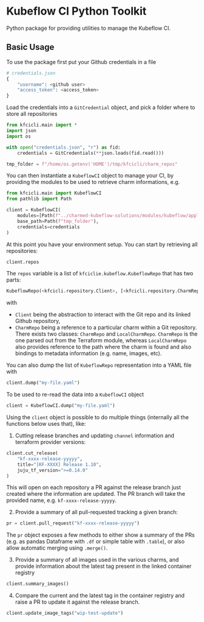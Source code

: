 # Kubeflow CI Python Toolkit

Python package for providing utilities to manage the Kubeflow CI. 

## Basic Usage

To use the package first put your Github credentials in a file

```python
# credentials.json
{
    "username": <github user>
    "access_token": <access_token>
}
```

Load the credentials into a `GitCredential` object, and pick a folder where to store all repositories

```python
from kfcicli.main import *
import json
import os

with open("credentials.json", "r") as fid:
    credentials = GitCredentials(**json.loads(fid.read()))

tmp_folder = f"/home/os.getenv('HOME')/tmp/kfcicli/charm_repos"
```

You can then instantiate a `KubeflowCI` object to manage your CI, by providing the modules to be used to retrieve charm informations, e.g. 

```python
from kfcicli.main import KubeflowCI
from pathlib import Path

client = KubeflowCI(
    modules=[Path(f"../charmed-kubeflow-solutions/modules/kubeflow/applications.tf")],
    base_path=Path(f"tmp_folder"),
    credentials=credentials
)
```

At this point you have your environment setup. You can start by retrieving all repositories:

```python
client.repos
```

The `repos` variable is a list of `kfciclie.kubeflow.KubeflowRepo` that has two parts:

```python
KubeflowRepo(<kfcicli.repository.Client>, [<kfcicli.repository.CharmRepo>])
```

with 
* `Client` being the abstraction to interact with the Git repo and its linked Github repository, 
* `CharmRepo` being a reference to a particular charm within a Git repository. There exists two classes: `CharmRepo` and `LocalCharmRepo`. `CharmRepo` is the one parsed out from the Terraform module, whereas `LocalCharmRepo` also provides reference to the path where the charm is found and also bindings to metadata information (e.g. name, images, etc).

You can also dump the list of `KubeflowRepo` representation into a YAML file with 

```python
client.dump("my-file.yaml")
```

To be used to re-read the data into a `KubeflowCI` object

```python
client = KubeflowCI.dump("my-file.yaml")
```

Using the `client` object is possible to do multiple things (internally all the functions below uses that), like:

1. Cutting release branches and updating `channel` information and terraform provider versions:
```python
client.cut_release(
    "kf-xxxx-release-yyyyy",
    title="[KF-XXXX] Release 1.10",
    juju_tf_version=">=0.14.0"
)
```
This will open on each repository a PR against the release branch just created where the information are updated. The PR branch will take the provided name, e.g. `kf-xxxx-release-yyyyy`.

2. Provide a summary of all pull-requested tracking a given branch:
```python
pr = client.pull_request("kf-xxxx-release-yyyyy")
```

The `pr` object exposes a few methods to either show a summary of the PRs (e.g. as pandas Dataframe with `.df` or simple table with `.table`), or also 
allow automatic merging using `.merge()`.

3. Provide a summary of all images used in the various charms, and provide information about the latest tag present in the linked container registry
```python
client.summary_images()
```

4. Compare the current and the latest tag in the container registry and raise a PR to update it against the release branch. 
```python
client.update_image_tags("wip-test-update")
```
